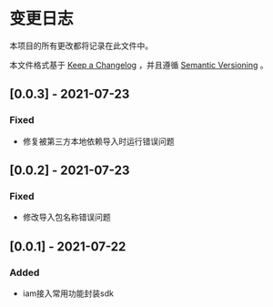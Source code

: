 # 变更日志

本项目的所有更改都将记录在此文件中。

本文件格式基于 [Keep a Changelog](https://keepachangelog.com/zh-CN/1.0.0/) ，并且遵循 [Semantic Versioning](https://semver.org/spec/v2.0.0.html) 。
## [0.0.3] - 2021-07-23
### Fixed
* 修复被第三方本地依赖导入时运行错误问题

## [0.0.2] - 2021-07-23
### Fixed
* 修改导入包名称错误问题

## [0.0.1] - 2021-07-22
### Added
* iam接入常用功能封装sdk
